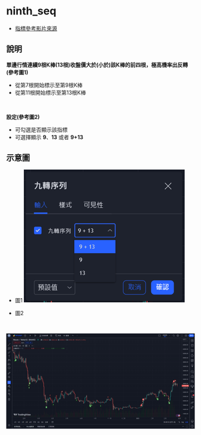 # ninth_seq

- [指標參考影片來源](https://www.youtube.com/watch?v=gd78FyjyY04&ab_channel=2140%E5%8A%A0%E5%AF%86%E7%A4%BE%E7%BE%A4)

說明
---

**單邊行情連續9根K棒(13根)收盤價大於(小於)該K棒的前四根，極高機率出反轉(參考圖1)**
* 從第7根開始標示至第9根K棒
* 從第11根開始標示至第13根K棒

<br/>

**設定(參考圖2)**
* 可勾選是否顯示該指標
* 可選擇顯示 **9**、**13** 或者 **9+13**

示意圖
---

* 圖1
![](https://github.com/hazely8/ninth_seq/blob/main/img/pic2.png)

* 圖2
<br/>

![](https://github.com/hazely8/ninth_seq/blob/main/img/pic1.png)
